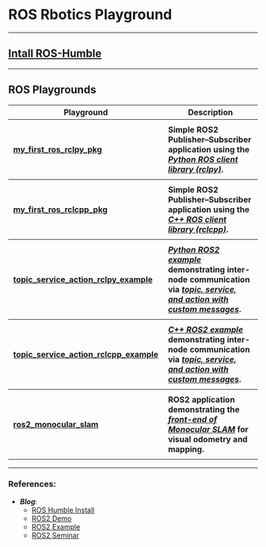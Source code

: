 # ROS Rbotics Playground

-----

## [Intall ROS-Humble](./ROS_Install.md)

----
## ROS Playgrounds

<table>
  <thead>
    <tr>
      <th style="text-align: center;" >Playground</th>
      <th style="text-align: center;" >Description</th>
    </tr>
  </thead>
  <tbody>
    <tr>
      <th style="text-align: left; padding: 10px;" rowspan="1"><a href="https://github.com/hyunjaeKang/ROS_Robotics_Playgrounds/blob/main/my_first_ros_rclpy_pkg.md">my_first_ros_rclpy_pkg</a></th>
      <th style="text-align: left; padding: 10px;" rowspan="1">Simple ROS2 Publisher–Subscriber application using the <u><i>Python ROS client library (rclpy)</i></u>.</th>
    </tr>
    <tr>
      <th style="text-align: left; padding: 10px;" rowspan="1"><a href="https://github.com/hyunjaeKang/ROS_Robotics_Playgrounds/blob/main/my_first_ros_rclcpp_pkg.md">my_first_ros_rclcpp_pkg</a></th>
      <th style="text-align: left; padding: 10px;" rowspan="1">Simple ROS2 Publisher–Subscriber application using the <u><i>C++ ROS client library (rclcpp)</i></u>.</th>
    </tr>
    <tr>
      <th style="text-align: left; padding: 10px;" rowspan="1"><a href="https://github.com/hyunjaeKang/ROS_Robotics_Playgrounds/blob/main/topic_service_action_rclpy_example.md">topic_service_action_rclpy_example</a></th>
      <th style="text-align: left; padding: 10px;" rowspan="1"><u><i>Python ROS2 example</i></u> demonstrating inter-node communication via <u><i>topic, service, and action with custom messages</i></u>. </th>
    </tr>
    <tr>
      <th style="text-align: left; padding: 10px;" rowspan="1"><a href="https://github.com/hyunjaeKang/ROS_Robotics_Playgrounds/blob/main/topic_service_action_rclcpp_example.md">topic_service_action_rclcpp_example</a></th>
      <th style="text-align: left; padding: 10px;" rowspan="1"><u><i>C++ ROS2 example</i></u> demonstrating inter-node communication via <u><i>topic, service, and action with custom messages</i></u>.</th>
    </tr>
    <tr>
      <th style="text-align: left; padding: 10px;" rowspan="1"><a href="https://github.com/hyunjaeKang/ROS_Robotics_Playgrounds/blob/main/ros2_monocular_slam.md">ros2_monocular_slam</a></th>
      <th style="text-align: left; padding: 10px;" rowspan="1">ROS2 application demonstrating the <u><i>front-end of Monocular SLAM</i></u> for visual odometry and mapping.</th>
    </tr>
    </tbody>
</table>

<p></p>

----

### References:


- ***Blog***:
    - [ROS Humble Install](https://docs.ros.org/en/humble/Installation/Ubuntu-Install-Debs.html)
    - [ROS2 Demo](https://github.com/ros2/demos)
    - [ROS2 Example](https://github.com/ros2/examples)
    - [ROS2 Seminar](https://github.com/robotpilot/ros2-seminar-examples/tree/main)

